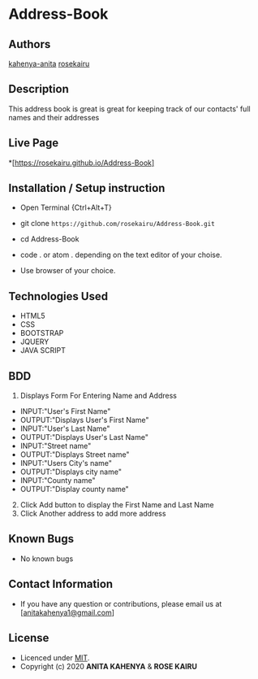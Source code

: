 # Address-Book

## Authors

[kahenya-anita](https://github.com/kahenya-anita)
[rosekairu](https://github.com/rosekairu)

## Description

This address book is great is great for keeping track of our contacts' full names and their addresses

## Live Page 
*[https://rosekairu.github.io/Address-Book]


## Installation / Setup instruction
* Open Terminal {Ctrl+Alt+T}

* git clone ```https://github.com/rosekairu/Address-Book.git```

* cd Address-Book

* code . or atom . depending on the text editor of your choise.

* Use browser of your choice.

## Technologies Used

* HTML5
* CSS
* BOOTSTRAP
* JQUERY
* JAVA SCRIPT


## BDD
1. Displays Form For Entering Name and Address
 * INPUT:"User's First Name"
 * OUTPUT:"Displays User's First Name"
 * INPUT:"User's Last Name"
 * OUTPUT:"Displays User's Last Name"
 * INPUT:"Street name"
 * OUTPUT:"Displays Street name"
 * INPUT:"Users City's name"
 * OUTPUT:"Displays city name"
 * INPUT:"County name"
 * OUTPUT:"Display county name"
2. Click Add button to display the First Name and Last Name
3. Click Another address to add more address 
## Known Bugs
* No known bugs

## Contact Information 

* If you have any question or contributions, please email us at [anitakahenya1@gmail.com]

## License

* Licenced under [MIT](LICENSE).
* Copyright (c) 2020 
  **ANITA KAHENYA** & 
  **ROSE KAIRU**
